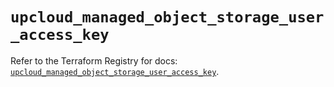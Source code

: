 # `upcloud_managed_object_storage_user_access_key`

Refer to the Terraform Registry for docs: [`upcloud_managed_object_storage_user_access_key`](https://registry.terraform.io/providers/upcloudltd/upcloud/5.24.2/docs/resources/managed_object_storage_user_access_key).
